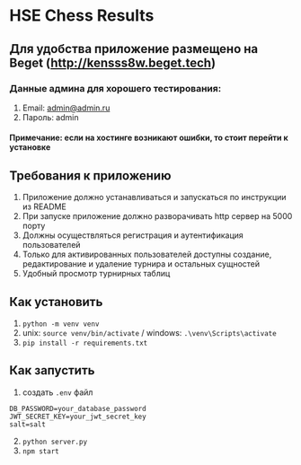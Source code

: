 # HSE Chess Results

## Для удобства приложение размещено на Beget (http://kensss8w.beget.tech)
### Данные админа для хорошего тестирования:
1. Email: admin@admin.ru
2. Пароль: admin
#### Примечание: если на хостинге возникают ошибки, то стоит перейти к установке

## Требования к приложению

1. Приложение должно устанавливаться и запускаться по инструкции из README 
2. При запуске приложение должно разворачивать http сервер на 5000 порту 
3. Должны осуществляться регистрация и аутентификация пользователей
4. Только для активированных пользователей доступны создание, редактирование и удаление турнира и остальных сущностей
5. Удобный просмотр турнирных таблиц

## Как установить

1. `python -m venv venv`
2. unix: `source venv/bin/activate` / windows: `.\venv\Scripts\activate`
3. `pip install -r requirements.txt`

## Как запустить

1. создать `.env` файл

```
DB_PASSWORD=your_database_password
JWT_SECRET_KEY=your_jwt_secret_key
salt=salt

```


2. `python server.py`
3. `npm start`
